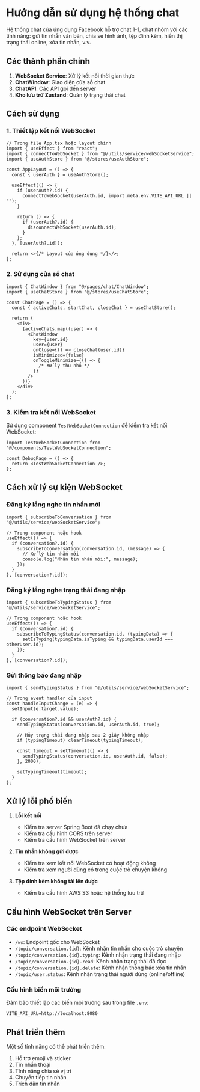 # Hướng dẫn sử dụng hệ thống chat

Hệ thống chat của ứng dụng Facebook hỗ trợ chat 1-1, chat nhóm với các tính năng: gửi tin nhắn văn bản, chia sẻ hình ảnh, tệp đính kèm, hiển thị trạng thái online, xóa tin nhắn, v.v.

## Các thành phần chính

1. **WebSocket Service**: Xử lý kết nối thời gian thực
2. **ChatWindow**: Giao diện cửa sổ chat
3. **ChatAPI**: Các API gọi đến server
4. **Kho lưu trữ Zustand**: Quản lý trạng thái chat

## Cách sử dụng

### 1. Thiết lập kết nối WebSocket

```tsx
// Trong file App.tsx hoặc layout chính
import { useEffect } from "react";
import { connectToWebSocket } from "@/utils/service/webSocketService";
import { useAuthStore } from "@/stores/useAuthStore";

const AppLayout = () => {
  const { userAuth } = useAuthStore();

  useEffect(() => {
    if (userAuth?.id) {
      connectToWebSocket(userAuth.id, import.meta.env.VITE_API_URL || "");
    }

    return () => {
      if (userAuth?.id) {
        disconnectWebSocket(userAuth.id);
      }
    };
  }, [userAuth?.id]);

  return <>{/* Layout của ứng dụng */}</>;
};
```

### 2. Sử dụng cửa sổ chat

```tsx
import { ChatWindow } from "@/pages/chat/ChatWindow";
import { useChatStore } from "@/stores/useChatStore";

const ChatPage = () => {
  const { activeChats, startChat, closeChat } = useChatStore();

  return (
    <div>
      {activeChats.map((user) => (
        <ChatWindow
          key={user.id}
          user={user}
          onClose={() => closeChat(user.id)}
          isMinimized={false}
          onToggleMinimize={() => {
            /* Xử lý thu nhỏ */
          }}
        />
      ))}
    </div>
  );
};
```

### 3. Kiểm tra kết nối WebSocket

Sử dụng component `TestWebSocketConnection` để kiểm tra kết nối WebSocket:

```tsx
import TestWebSocketConnection from "@/components/TestWebSocketConnection";

const DebugPage = () => {
  return <TestWebSocketConnection />;
};
```

## Cách xử lý sự kiện WebSocket

### Đăng ký lắng nghe tin nhắn mới

```tsx
import { subscribeToConversation } from "@/utils/service/webSocketService";

// Trong component hoặc hook
useEffect(() => {
  if (conversation?.id) {
    subscribeToConversation(conversation.id, (message) => {
      // Xử lý tin nhắn mới
      console.log("Nhận tin nhắn mới:", message);
    });
  }
}, [conversation?.id]);
```

### Đăng ký lắng nghe trạng thái đang nhập

```tsx
import { subscribeToTypingStatus } from "@/utils/service/webSocketService";

// Trong component hoặc hook
useEffect(() => {
  if (conversation?.id) {
    subscribeToTypingStatus(conversation.id, (typingData) => {
      setIsTyping(typingData.isTyping && typingData.userId === otherUser.id);
    });
  }
}, [conversation?.id]);
```

### Gửi thông báo đang nhập

```tsx
import { sendTypingStatus } from "@/utils/service/webSocketService";

// Trong event handler của input
const handleInputChange = (e) => {
  setInput(e.target.value);

  if (conversation?.id && userAuth?.id) {
    sendTypingStatus(conversation.id, userAuth.id, true);

    // Hủy trạng thái đang nhập sau 2 giây không nhập
    if (typingTimeout) clearTimeout(typingTimeout);

    const timeout = setTimeout(() => {
      sendTypingStatus(conversation.id, userAuth.id, false);
    }, 2000);

    setTypingTimeout(timeout);
  }
};
```

## Xử lý lỗi phổ biến

1. **Lỗi kết nối**

   - Kiểm tra server Spring Boot đã chạy chưa
   - Kiểm tra cấu hình CORS trên server
   - Kiểm tra cấu hình WebSocket trên server

2. **Tin nhắn không gửi được**

   - Kiểm tra xem kết nối WebSocket có hoạt động không
   - Kiểm tra xem người dùng có trong cuộc trò chuyện không

3. **Tệp đính kèm không tải lên được**
   - Kiểm tra cấu hình AWS S3 hoặc hệ thống lưu trữ

## Cấu hình WebSocket trên Server

### Các endpoint WebSocket

- `/ws`: Endpoint gốc cho WebSocket
- `/topic/conversation.{id}`: Kênh nhận tin nhắn cho cuộc trò chuyện
- `/topic/conversation.{id}.typing`: Kênh nhận trạng thái đang nhập
- `/topic/conversation.{id}.read`: Kênh nhận trạng thái đã đọc
- `/topic/conversation.{id}.delete`: Kênh nhận thông báo xóa tin nhắn
- `/topic/user.status`: Kênh nhận trạng thái người dùng (online/offline)

### Cấu hình biến môi trường

Đảm bảo thiết lập các biến môi trường sau trong file `.env`:

```
VITE_API_URL=http://localhost:8080
```

## Phát triển thêm

Một số tính năng có thể phát triển thêm:

1. Hỗ trợ emoji và sticker
2. Tin nhắn thoại
3. Tính năng chia sẻ vị trí
4. Chuyển tiếp tin nhắn
5. Trích dẫn tin nhắn

